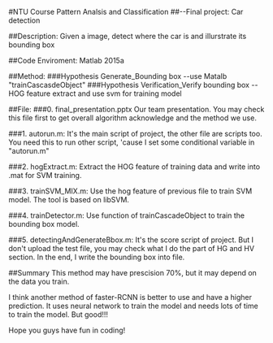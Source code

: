 #NTU Course Pattern Analsis and Classification 
##--Final project: Car detection 

##Description:
Given a image, detect where the car is and illurstrate its bounding box

##Code Enviroment:
Matlab 2015a

##Method:
###Hypothesis Generate_Bounding box 
--use Matalb "trainCascasdeObject"
###Hypothesis Verification_Verify bounding box 
--HOG feature extract and use svm for training model 


##File:
###0. final_presentation.pptx
Our team presentation. You may check this file first to get overall algorithm acknowledge and the method we use.

###1. autorun.m:
It's the main script of project, the other file are scripts too. You need this to run other script, 'cause I set some conditional variable in "autorun.m"

###2. hogExtract.m:
Extract the HOG feature of training data and write into .mat for SVM training.

###3. trainSVM_MIX.m:
Use the hog feature of previous file to train SVM model. The tool is based on libSVM.

###4. trainDetector.m:
Use function of trainCascadeObject to train the bounding box model. 

###5. detectingAndGenerateBbox.m:
It's the score script of project. But I don't upload the test file, you may check what I do the part of HG and HV section. In the end, I write the bounding box into file.


##Summary
This method may have prescision 70%, but it may depend on the data you train. 

I think another method of faster-RCNN is better to use and have a higher prediction. 
It uses neural network to train the model and needs lots of time to train the model.
But good!!!

Hope you guys have fun in coding!

